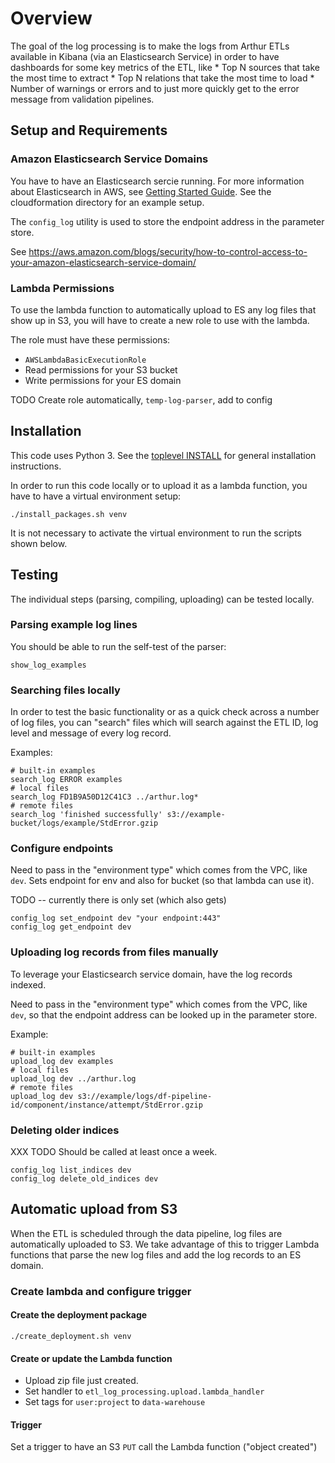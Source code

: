 # Overview

The goal of the log processing is to make the logs from Arthur ETLs
available in Kibana (via an Elasticsearch Service) in order to have dashboards
for some key metrics of the ETL, like
    * Top N sources that take the most time to extract
    * Top N relations that take the most time to load
    * Number of warnings or errors
and to just more quickly get to the error message from validation pipelines.

## Setup and Requirements

### Amazon Elasticsearch Service Domains

You have to have an Elasticsearch sercie running.
For more information about Elasticsearch in AWS, see [Getting Started Guide](http://docs.aws.amazon.com/elasticsearch-service/latest/developerguide/es-gsg.html).
See the cloudformation directory for an example setup.

The `config_log` utility is used to store the endpoint address in the parameter store.

See https://aws.amazon.com/blogs/security/how-to-control-access-to-your-amazon-elasticsearch-service-domain/

### Lambda Permissions

To use the lambda function to automatically upload to ES any log files that show up in S3,
you will have to create a new role to use with the lambda.

The role must have these permissions:
* `AWSLambdaBasicExecutionRole`
* Read permissions for your S3 bucket
* Write permissions for your ES domain

TODO Create role automatically, `temp-log-parser`, add to config


## Installation

This code uses Python 3. See the [toplevel INSTALL](../INSTALL.md) for general installation instructions.

In order to run this code locally or to upload it as a lambda function, you have to have a
virtual environment setup:
```shell
./install_packages.sh venv
```

It is not necessary to activate the virtual environment to run the scripts shown below.

## Testing

The individual steps (parsing, compiling, uploading) can be tested locally.

### Parsing example log lines

You should be able to run the self-test of the parser:
```shell
show_log_examples
```

### Searching files locally

In order to test the basic functionality or as a quick check across a number of log files,
you can "search" files which will search against the ETL ID, log level and message of every log record.

Examples:
```shell
# built-in examples
search_log ERROR examples
# local files
search_log FD1B9A50D12C41C3 ../arthur.log*
# remote files
search_log 'finished successfully' s3://example-bucket/logs/example/StdError.gzip
```

### Configure endpoints

Need to pass in the "environment type" which comes from the VPC, like `dev`.
Sets endpoint for env and also for bucket (so that lambda can use it).

TODO -- currently there is only set (which also gets)
```shell
config_log set_endpoint dev "your endpoint:443"
config_log get_endpoint dev
```

### Uploading log records from files manually

To leverage your Elasticsearch service domain, have the log records indexed.

Need to pass in the "environment type" which comes from the VPC, like `dev`,
so that the endpoint address can be looked up in the parameter store.

Example:
```shell
# built-in examples
upload_log dev examples
# local files
upload_log dev ../arthur.log
# remote files
upload_log dev s3://example/logs/df-pipeline-id/component/instance/attempt/StdError.gzip
```

### Deleting older indices

XXX TODO
Should be called at least once a week.

```shell
config_log list_indices dev
config_log delete_old_indices dev
```

## Automatic upload from S3

When the ETL is scheduled through the data pipeline, log files are automatically uploaded to S3.
We take advantage of this to trigger Lambda functions that parse the new log files and
add the log records to an ES domain.

### Create lambda and configure trigger

#### Create the deployment package

```
./create_deployment.sh venv
```

#### Create or update the Lambda function

* Upload zip file just created.
* Set handler to `etl_log_processing.upload.lambda_handler`
* Set tags for `user:project` to `data-warehouse`

#### Trigger

Set a trigger to have an S3 `PUT` call the Lambda function ("object created")


